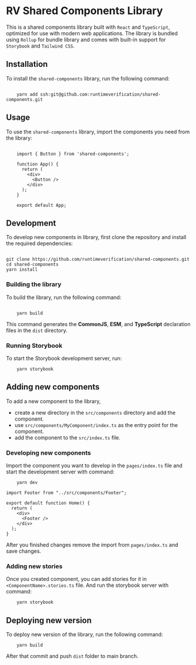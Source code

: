 # RV Shared Components Library

This is a shared components library built with `React` and `TypeScript`, optimized for use with modern web applications.
The library is bundled using `Rollup` for bundle library and comes with built-in support for `Storybook`
and `Tailwind CSS`.

## Installation

To install the `shared-components` library, run the following command:

```

    yarn add ssh:git@github.com:runtimeverification/shared-components.git

```

## Usage

To use the `shared-components` library, import the components you need from the library:

```

    import { Button } from 'shared-components';

    function App() {
      return (
        <div>
          <Button />
        </div>
      );
    }

    export default App;

```

## Development

To develop new components in library, first clone the repository and install the required dependencies:

```

git clone https://github.com/runtimeverification/shared-components.git
cd shared-components
yarn install

```

### Building the library

To build the library, run the following command:

```

    yarn build

```

This command generates the **CommonJS**, **ESM**, and **TypeScript** declaration files in the `dist` directory.

### Running Storybook

To start the Storybook development server, run:

```
    yarn storybook
```

## Adding new components

To add a new component to the library,

- create a new directory in the `src/components` directory and add the component.
- use `src/components/MyComponent/index.ts` as the entry point for the component.
- add the component to the `src/index.ts` file.

### Developing new components

Import the component you want to develop in the `pages/index.ts` file and start the development server with command:

```
    yarn dev
```

```
import Footer from "../src/components/Footer";

export default function Home() {
  return (
    <div>
      <Footer />
    </div>
  );
}
```

After you finished changes remove the import from `pages/index.ts` and save changes.

### Adding new stories

Once you created component, you can add stories for it in `<ComponentName>.stories.ts` file. And run the storybook server with command:

```
    yarn storybook
```


## Deploying new version

To deploy new version of the library, run the following command:

```
    yarn build
```

After that commit and push `dist` folder to main branch.
